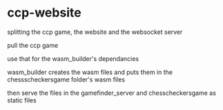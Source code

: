 # ccp-website
splitting the ccp game, the website and the websocket server



pull the ccp game

use that for the wasm_builder's dependancies

wasm_builder creates the wasm files and puts them in the chessscheckersgame folder's wasm files

then serve the files in the gamefinder_server and chesscheckersgame as static files
